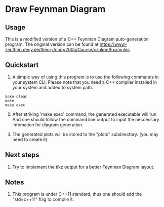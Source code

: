 # Draw Feynman Diagram
## Usage
This is a modified version of a C++ Feynman Diagram auto-generation program. The original version can be found at https://www-zeuthen.desy.de/theory/capp2005/Course/czakon/Examples

## Quickstart 

1. A simple way of using this program is to use the following commands in your system CLI. Please note that you need a C++ complier installed in your system and added to system path.

```{bash}
make clean
make
make exec
```

2. After striking 'make exec' command, the generated executable will run. And one should follow the command line output to input the neccessary infomation for diagram generation.

3. The generated plots will be stored to the "plots" subdirectory. (you may need to create it)

## Next steps
1. Try to implement the tikz output for a better Feynman Diagram layout.

## Notes
1. This program is under C++11 standard, thus one should add the "std=c++11" flag to complie it.


